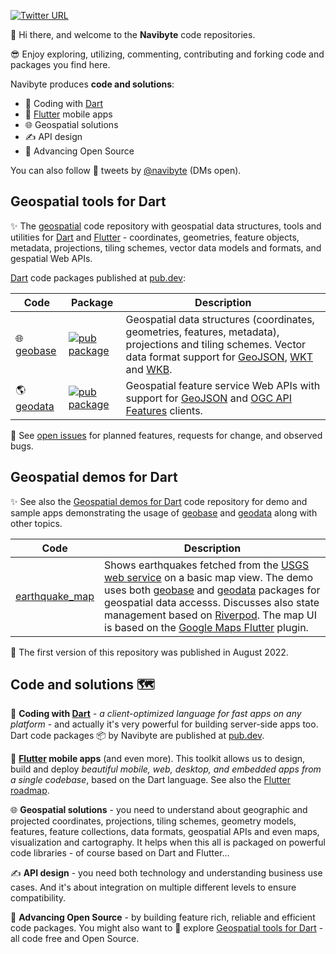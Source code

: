 [![Twitter URL](https://img.shields.io/twitter/url/https/twitter.com/navibyte.svg?style=social&label=Follow%20%40navibyte)](https://twitter.com/navibyte)

👋 Hi there, and welcome to the **Navibyte** code repositories.

😎 Enjoy exploring, utilizing, commenting, contributing and forking code and
packages you find here. 

Navibyte produces **code and solutions**:

* 🎯 Coding with [Dart](https://dart.dev/)
* 💙 [Flutter](https://flutter.dev/) mobile apps
* 🌐 Geospatial solutions
* ✍️ API design
* 📝 Advancing Open Source

You can also follow 📡 tweets by [@navibyte](https://twitter.com/navibyte) (DMs
open).

## Geospatial tools for Dart

✨ The [geospatial](https://github.com/navibyte/geospatial) code repository with
geospatial data structures, tools and utilities for [Dart](https://dart.dev/)
and [Flutter](https://flutter.dev/) - coordinates, geometries, feature objects,
metadata, projections, tiling schemes, vector data models and formats, and 
gespatial Web APIs.

[Dart](https://dart.dev/) code packages published at 
[pub.dev](https://pub.dev/publishers/navibyte.com/packages):

Code           | Package | Description 
-------------- | --------| -----------
:globe_with_meridians: [geobase](https://github.com/navibyte/geospatial/tree/main/dart/geobase) | [![pub package](https://img.shields.io/pub/v/geobase.svg)](https://pub.dev/packages/geobase) | Geospatial data structures (coordinates, geometries, features, metadata), projections and tiling schemes. Vector data format support for [GeoJSON](https://geojson.org/), [WKT](https://en.wikipedia.org/wiki/Well-known_text_representation_of_geometry) and [WKB](https://en.wikipedia.org/wiki/Well-known_text_representation_of_geometry#Well-known_binary).
:earth_americas: [geodata](https://github.com/navibyte/geospatial/tree/main/dart/geodata) | [![pub package](https://img.shields.io/pub/v/geodata.svg)](https://pub.dev/packages/geodata) | Geospatial feature service Web APIs with support for [GeoJSON](https://geojson.org/) and [OGC API Features](https://ogcapi.ogc.org/features/) clients.

🧩 See [open issues](https://github.com/navibyte/geospatial/issues) for planned features, requests for change, and observed bugs. 

## Geospatial demos for Dart

✨ See also the
[Geospatial demos for Dart](https://github.com/navibyte/geospatial_demos) code
repository for demo and sample apps demonstrating the usage of
[geobase](https://pub.dev/packages/geobase) and
[geodata](https://pub.dev/packages/geodata) along with other topics.

Code          | Description 
------------- | -----------
[earthquake_map](https://github.com/navibyte/geospatial_demos/tree/main/earthquake_map) | Shows earthquakes fetched from the [USGS web service](https://earthquake.usgs.gov/earthquakes/feed/) on a basic map view. The demo uses both [geobase](https://pub.dev/packages/geobase) and [geodata](https://pub.dev/packages/geodata) packages for geospatial data accesss. Discusses also state management based on [Riverpod](https://riverpod.dev/). The map UI is based on the [Google Maps Flutter](https://pub.dev/packages/google_maps_flutter) plugin.

📅 The first version of this repository was published in August 2022.

## Code and solutions 🗺️

🎯 **Coding with [Dart](https://dart.dev/)** - 
*a client-optimized language for fast apps on any platform* - and actually it's
very powerful for building server-side apps too. Dart code packages 📦 by
Navibyte are published at
[pub.dev](https://pub.dev/publishers/navibyte.com/packages).

💙 **[Flutter](https://flutter.dev/) mobile apps** (and even more). This toolkit
allows us to design, build and deploy
*beautiful mobile, web, desktop, and embedded apps from a single codebase*,
based on the Dart language. See also the
[Flutter roadmap](https://github.com/flutter/flutter/wiki/Roadmap).

🌐 **Geospatial solutions** - you need to understand about geographic and
projected coordinates, projections, tiling schemes, geometry models, features,
feature collections, data formats, geospatial APIs and even maps, visualization
and cartography. It helps when this all is packaged on powerful code libraries -
of course based on Dart and Flutter... 

✍️ **API design** - you need both technology and understanding business use
cases. And it's about integration on multiple different levels to ensure
compatibility. 

📝 **Advancing Open Source** - by building feature rich, reliable and efficient
code packages. You might also want to 🔭 explore 
[Geospatial tools for Dart](https://github.com/navibyte/geospatial) - all code
free and Open Source.
